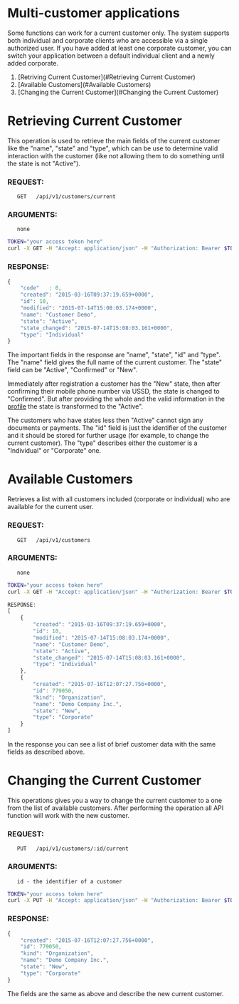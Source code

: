 # Multi-customer applications

Some functions can work for a current customer only. The system supports both individual and corporate clients who
are accessible via a single authorized user. If you have added at least one corporate customer, you can switch
your application between a default individual client and a newly added corporate.

1. [Retriving Current Customer](#Retrieving Current Customer)
2. [Available Customers](#Available Customers)
3. [Changing the Current Customer](#Changing the Current Customer)


# Retrieving Current Customer

This operation is used to retrieve the main fields of the current customer like the "name", "state" and "type", 
which can be use to determine valid interaction with the customer (like not allowing them to do something 
until the state is not "Active").

### REQUEST:
       GET   /api/v1/customers/current
### ARGUMENTS:
       
       none
       
```bash
TOKEN="your access token here"
curl -X GET -H "Accept: application/json" -H "Authorization: Bearer $TOKEN"  https://testapi.copernicusgold.com/api/v1/customers/current
```

### RESPONSE:

```javascript
{
    "code"   : 0,
    "created": "2015-03-16T09:37:19.659+0000",
    "id": 10,
    "modified": "2015-07-14T15:08:03.174+0000",
    "name": "Customer Demo",
    "state": "Active",
    "state_changed": "2015-07-14T15:08:03.161+0000",
    "type": "Individual"
}
```

The important fields in the response are "name", "state", "id" and "type".  The "name" field gives the full name of the
current customer. The "state" field can be "Active", "Confirmed" or "New". 

Immediately after registration a customer has the "New" state, then after confirming their mobile phone number via USSD,
the state is changed to "Confirmed". But after providing the whole and the valid information in the [profile](./profile/profiles.md)
the state is transformed to the "Active". 

The customers who have states less then "Active" cannot sign any documents or payments.
The "id" field is just the identifier of the customer and it should be stored for further usage (for example, 
to change the current customer). The "type" describes either the customer is a "Individual" or "Corporate" one.

# Available Customers

Retrieves a list with all customers included (corporate or individual) who are available for the current user.

### REQUEST:
       GET   /api/v1/customers
### ARGUMENTS:
       none

```bash
TOKEN="your access token here"
curl -X GET -H "Accept: application/json" -H "Authorization: Bearer $TOKEN"  https://testapi.copernicusgold.com/api/v1/customers
```

```javascript
RESPONSE:
[
    {
        "created": "2015-03-16T09:37:19.659+0000",
        "id": 10,
        "modified": "2015-07-14T15:08:03.174+0000",
        "name": "Customer Demo",
        "state": "Active",
        "state_changed": "2015-07-14T15:08:03.161+0000",
        "type": "Individual"
    },
    {
        "created": "2015-07-16T12:07:27.756+0000",
        "id": 779050,
        "kind": "Organization",
        "name": "Demo Company Inc.",
        "state": "New",
        "type": "Corporate"
    }
]
```

In the response you can see a list of brief customer data with the same fields as described above.

# Changing the Current Customer

This operations gives you a way to change the current customer to a one from the list of available customers. After performing the operation all API function will work with the new customer.

### REQUEST:
       PUT   /api/v1/customers/:id/current
### ARGUMENTS:
       id - the identifier of a customer

```bash
TOKEN="your access token here"
curl -X PUT -H "Accept: application/json" -H "Authorization: Bearer $TOKEN" https://testapi.copernicusgold.com/api/v1/customers/779050/current
```

### RESPONSE:

```javascript
{
    "created": "2015-07-16T12:07:27.756+0000",
    "id": 779050,
    "kind": "Organization",
    "name": "Demo Company Inc.",
    "state": "New",
    "type": "Corporate"
}
```

The fields are the same as above and describe the new current customer.

